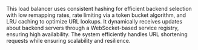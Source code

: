 This load balancer uses consistent hashing for efficient backend selection with low remapping rates, rate limiting via a token bucket algorithm,
and LRU caching to optimize URL lookups. It dynamically receives updates about backend servers through a WebSocket-based service registry, ensuring high availability. 
The system efficiently handles URL shortening requests while ensuring scalability and resilience.
